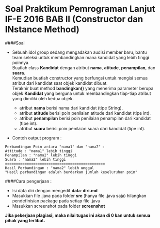 Soal Praktikum Pemrograman Lanjut IF-E 2016 BAB II (Constructor dan INstance Method)
===  
####Soal 

* Sebuah idol group sedang mengadakan audisi member baru, bantu team seleksi untuk membandingkan mana kandidat yang lebih tinggi poinnya.  
Buatlah class **Kandidat** dengan atribut **nama**, **atitude**, **penampilan**, dan **suara**.  
Kemudian buatlah constructor yang berfungsi untuk mengisi semua atribut dari kandidat saat objek kandidat dibuat.  
Terakhir buat method **bandingkan()** yang menerima parameter berupa objek **Kandidat** yang berguna untuk membandingkan tiap-tiap atribut yang dimiliki oleh kedua objek.
  
    * atribut **nama** berisi nama dari kandidat (tipe String).
    * atribut **atitude** berisi poin penilaian atitude dari kandidat (tipe int).
    * atribut **penampilan** berisi poin penilaian penampilan dari kandidat (tipe int).
    * atribut **suara** berisi poin penilaian suara dari kandidat (tipe int).  

* Contoh output program : 
```
Perbandingan Poin antara "nama1" dan "nama2" :
Attitude : "nama1" lebih tinggi
Penampilan : "nama2" lebih tinggi
Suara : "nama2" lebih tinggi
==============================================
Hasil Perbandingan : "nama2" lebih unggul
"Hasil perbandingan adalah berdarkan jumlah keseluruhan poin"
```
####Cara pengerjaan :

* Isi data diri dengan mengedit **data-diri.md**
* Masukkan file .java pada folder **src** (hanya file .java saja) hilangkan pendefinisian package pada setiap file .java
* Masukkan screenshot pada folder **screenshot**

**Jika pekerjaan plagiasi, maka nilai tugas ini akan di 0 kan untuk semua pihak yang terlibat.**
~~~~